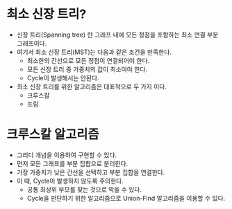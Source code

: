 # 최소 신장 트리?
- 신장 트리(Spanning tree) 란 그래프 내에 모든 정점을 포함하는 최소 연결 부분 그래프이다.
- 여기서 최소 신장 트리(MST)는 다음과 같은 조건을 만족한다.
  - 최소한의 간선으로 모든 정점이 연결되어야 한다.
  - 모든 신장 트리 중 가중치의 값이 최소여야 한다.
  - Cycle이 발생해서는 안된다.
- 최소 신장 트리를 위한 알고리즘은 대표적으로 두 가지 이다.
  - 크루스칼
  - 프림

# 크루스칼 알고리즘
- 그리디 개념을 이용하여 구현할 수 있다.
- 먼저 모든 그래프를 부분 집합으로 분리한다.
- 가장 가중치가 낮은 간선을 선택하고 부분 집합을 연결한다.
- 이 때, Cycle이 발생하지 않도록 주의한다.
  - 공통 최상위 부모를 찾는 것으로 막을 수 있다.
  - Cycle을 판단하기 위한 알고리즘으로 Union-Find 알고리즘을 이용할 수 있다.
